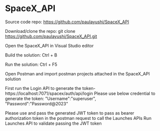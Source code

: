 # SpaceX_API
Source code repo: https://github.com/paulayushi/SpaceX_API

Download/clone the repo: git clone https://github.com/paulayushi/SpaceX_API.git

Open the SpaceX_API in Visual Studio editor

Build the solution: Ctrl + B

Run the solution: Ctrl + F5

Open Postman and import postman projects attached in the SpaceX_API solution

First run the Login API to generate the token- https://localhost:7071/spacex/auth/api/login
Please use below credential to generate the token:
"Username":"superuser",
"Password":"Password@2023"

Please use and pass the generated JWT token to pass as bearer authorization token in the postman request to call the Launches APIs
Run Launches API to validate passing the JWT token